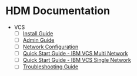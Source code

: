 # HDM Documentation

* VCS
  * [ ] [Install Guide](docs/vcd/install%20guide/Install%20Guide.md)
  * [ ] [Admin Guide](docs/vcs/Admin%20Guide/Admin%20Guide.md)
  * [ ] [Network Configuration](docs/vcs/Network%20Configuration%20Planning/Network%20Configuration.md)
  * [ ] [Quick Start Guide - IBM VCS Multi Network ](docs/vcs/Quick%20Start%20Guide%20-%20IBM%20VCS%20-%20Multi%20Network%20/Quick%20Start%20Guide%20-%20IBM%20VCS%20-%20Multi%20Network%20.md)
  * [ ] [Quick Start Guide - IBM VCS Single Network](docs/vcs/Quick%20Start%20Guide%20-%20IBM%20VCS%20-%20Single%20Network%20-%20Standard-Standalone/Quick%20Start%20Guide%20-%20IBM%20VCS%20-%20%20Single%20Network.md)
  * [ ] [Troubleshooting Guide](docs/vcs/Troubleshooting%20Guide/Troubleshooting%20Guide.md)
